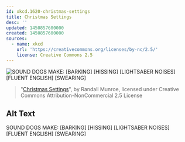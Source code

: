 ```yaml
---
id: xkcd.1620-christmas-settings
title: Christmas Settings
desc: ''
updated: 1450857600000
created: 1450857600000
sources:
  - name: xkcd
    url: 'https://creativecommons.org/licenses/by-nc/2.5/'
    license: Creative Commons 2.5
---
```

![SOUND DOGS MAKE: \[BARKING\] [HISSING] [LIGHTSABER NOISES] [FLUENT ENGLISH] [SWEARING]](https://imgs.xkcd.com/comics/christmas_settings.png)
> "[Christmas Settings](https://xkcd.com/1620/)", by Randall Munroe, licensed under Creative Commons Attribution-NonCommercial 2.5 License

## Alt Text
SOUND DOGS MAKE: \[BARKING\] [HISSING] [LIGHTSABER NOISES] [FLUENT ENGLISH] [SWEARING]
